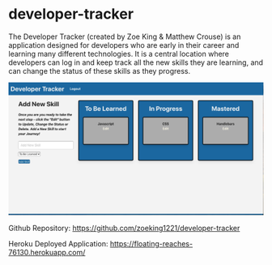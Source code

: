 <!-- @format -->

# developer-tracker

The Developer Tracker (created by Zoe King & Matthew Crouse) is an application designed for developers who are early in their career and learning many different technologies. It is a central location where developers can log in and keep track all the new skills they are learning, and can change the status of these skills as they progress.

![Mock up of Developer Tracker](./public/images/mockup.png?raw=true "Mock up of Developer Tracker")

Github Repository: https://github.com/zoeking1221/developer-tracker

Heroku Deployed Application: https://floating-reaches-76130.herokuapp.com/
